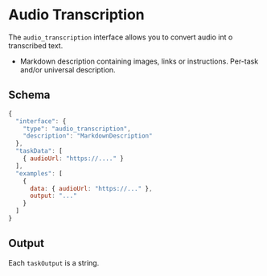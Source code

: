 # Audio Transcription

The `audio_transcription` interface allows you to convert audio int o transcribed text.

* Markdown description containing images, links or instructions. Per-task and/or universal description.

## Schema

```javascript
{
  "interface": {
    "type": "audio_transcription",
    "description": "MarkdownDescription"
  },
  "taskData": [
    { audioUrl: "https://...." }
  ],
  "examples": [
    {
      data: { audioUrl: "https://..." },
      output: "..."
    }
  ]
}
```
## Output

Each `taskOutput` is a string.
